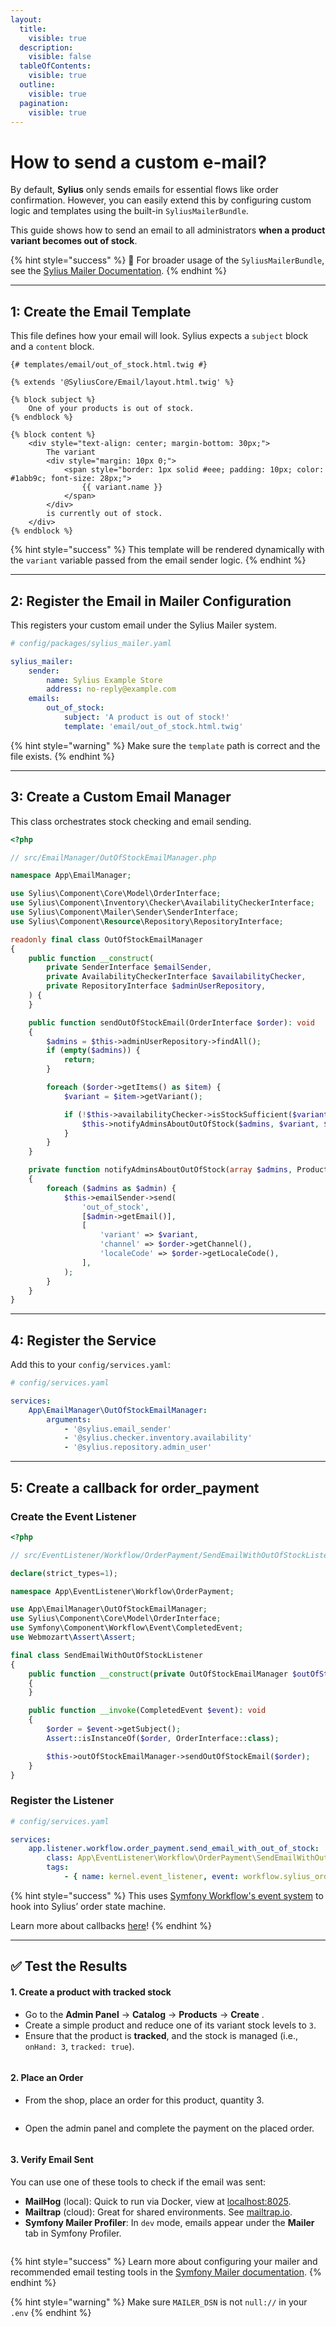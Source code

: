 ```yaml
---
layout:
  title:
    visible: true
  description:
    visible: false
  tableOfContents:
    visible: true
  outline:
    visible: true
  pagination:
    visible: true
---
```


# How to send a custom e-mail?

By default, **Sylius** only sends emails for essential flows like order confirmation. However, you can easily extend this by configuring custom logic and templates using the built-in `SyliusMailerBundle`.

This guide shows how to send an email to all administrators **when a product variant becomes out of stock**.

{% hint style="success" %}
📖 For broader usage of the `SyliusMailerBundle`, see the [Sylius Mailer Documentation](https://github.com/Sylius/SyliusMailerBundle/blob/v2.1.0/docs/index.md).
{% endhint %}

***

## 1: Create the Email Template

This file defines how your email will look. Sylius expects a `subject` block and a `content` block.

```twig
{# templates/email/out_of_stock.html.twig #}

{% extends '@SyliusCore/Email/layout.html.twig' %}

{% block subject %}
    One of your products is out of stock.
{% endblock %}

{% block content %}
    <div style="text-align: center; margin-bottom: 30px;">
        The variant
        <div style="margin: 10px 0;">
            <span style="border: 1px solid #eee; padding: 10px; color: #1abb9c; font-size: 28px;">
                {{ variant.name }}
            </span>
        </div>
        is currently out of stock.
    </div>
{% endblock %}
```

{% hint style="success" %}
This template will be rendered dynamically with the `variant` variable passed from the email sender logic.
{% endhint %}

***

## 2: Register the Email in Mailer Configuration

This registers your custom email under the Sylius Mailer system.

```yaml
# config/packages/sylius_mailer.yaml

sylius_mailer:
    sender:
        name: Sylius Example Store
        address: no-reply@example.com
    emails:
        out_of_stock:
            subject: 'A product is out of stock!'
            template: 'email/out_of_stock.html.twig'
```

{% hint style="warning" %}
Make sure the `template` path is correct and the file exists.
{% endhint %}

***

## 3: Create a Custom Email Manager

This class orchestrates stock checking and email sending.

```php
<?php

// src/EmailManager/OutOfStockEmailManager.php

namespace App\EmailManager;

use Sylius\Component\Core\Model\OrderInterface;
use Sylius\Component\Inventory\Checker\AvailabilityCheckerInterface;
use Sylius\Component\Mailer\Sender\SenderInterface;
use Sylius\Component\Resource\Repository\RepositoryInterface;

readonly final class OutOfStockEmailManager
{
    public function __construct(
        private SenderInterface $emailSender,
        private AvailabilityCheckerInterface $availabilityChecker,
        private RepositoryInterface $adminUserRepository,
    ) {
    }

    public function sendOutOfStockEmail(OrderInterface $order): void
    {
        $admins = $this->adminUserRepository->findAll();
        if (empty($admins)) {
            return;
        }

        foreach ($order->getItems() as $item) {
            $variant = $item->getVariant();

            if (!$this->availabilityChecker->isStockSufficient($variant, 1)) {
                $this->notifyAdminsAboutOutOfStock($admins, $variant, $order);
            }
        }
    }

    private function notifyAdminsAboutOutOfStock(array $admins, ProductVariantInterface $variant, OrderInterface $order): void
    {
        foreach ($admins as $admin) {
            $this->emailSender->send(
                'out_of_stock',
                [$admin->getEmail()],
                [
                    'variant' => $variant,
                    'channel' => $order->getChannel(),
                    'localeCode' => $order->getLocaleCode(),
                ],
            );
        }
    }
}
```

***

## 4: Register the Service

Add this to your `config/services.yaml`:

```yaml
# config/services.yaml

services:
    App\EmailManager\OutOfStockEmailManager:
        arguments:
            - '@sylius.email_sender'
            - '@sylius.checker.inventory.availability'
            - '@sylius.repository.admin_user'
```

***

## 5: Create a callback for order\_payment

### Create the Event Listener

```php
<?php

// src/EventListener/Workflow/OrderPayment/SendEmailWithOutOfStockListener.php

declare(strict_types=1);

namespace App\EventListener\Workflow\OrderPayment;

use App\EmailManager\OutOfStockEmailManager;
use Sylius\Component\Core\Model\OrderInterface;
use Symfony\Component\Workflow\Event\CompletedEvent;
use Webmozart\Assert\Assert;

final class SendEmailWithOutOfStockListener
{
    public function __construct(private OutOfStockEmailManager $outOfStockEmailManager)
    {
    }

    public function __invoke(CompletedEvent $event): void
    {
        $order = $event->getSubject();
        Assert::isInstanceOf($order, OrderInterface::class);

        $this->outOfStockEmailManager->sendOutOfStockEmail($order);
    }
}
```

### Register the Listener

```yaml
# config/services.yaml

services:
    app.listener.workflow.order_payment.send_email_with_out_of_stock:
        class: App\EventListener\Workflow\OrderPayment\SendEmailWithOutOfStockListener
        tags:
            - { name: kernel.event_listener, event: workflow.sylius_order_payment.completed.pay, priority: 100 }
```

{% hint style="success" %}
This uses [Symfony Workflow's event system](https://symfony.com/doc/current/workflow.html#using-events) to hook into Sylius’ order state machine.

Learn more about callbacks [here](https://docs.sylius.com/the-customization-guide/customizing-state-machines#adding-workflow-callbacks)!
{% endhint %}

***

## ✅ Test the Results

#### 1. Create a product with tracked stock

* Go to the **Admin Panel** → **Catalog** → **Products** → **Create** .
* Create a simple product and reduce one of its variant stock levels to `3`.
* Ensure that the product is **tracked**, and the stock is managed (i.e., `onHand: 3`, `tracked: true`).

<figure><img src=".gitbook/assets/image (17).png" alt=""><figcaption></figcaption></figure>

#### 2. Place an Order

* From the shop, place an order for this product, quantity 3.

<figure><img src=".gitbook/assets/image (1) (3).png" alt=""><figcaption></figcaption></figure>

* Open the admin panel and complete the payment on the placed order.

<figure><img src=".gitbook/assets/image (2) (3).png" alt=""><figcaption></figcaption></figure>

#### 3. Verify Email Sent

You can use one of these tools to check if the email was sent:

* **MailHog** (local): Quick to run via Docker, view at [localhost:8025](http://localhost:8025).
* **Mailtrap** (cloud): Great for shared environments. See [mailtrap.io](https://mailtrap.io).
* **Symfony Mailer Profiler**: In `dev` mode, emails appear under the **Mailer** tab in Symfony Profiler.

<figure><img src=".gitbook/assets/image (3) (3).png" alt=""><figcaption></figcaption></figure>

{% hint style="success" %}
Learn more about configuring your mailer and recommended email testing tools in the [Symfony Mailer documentation](https://symfony.com/doc/current/mailer.html).&#x20;
{% endhint %}

{% hint style="warning" %}
Make sure `MAILER_DSN` is not `null://` in your `.env`
{% endhint %}
